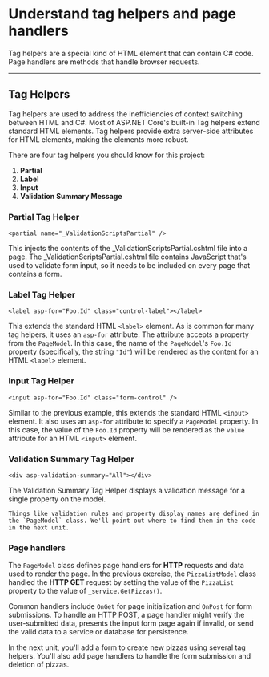 # Understand tag helpers and page handlers
Tag helpers are a special kind of HTML element that can contain C# code.
Page handlers are methods that handle browser requests.

-----
## Tag Helpers
Tag helpers are used to address the inefficiencies of context switching between HTML and C#. Most of ASP.NET Core's built-in Tag helpers extend standard HTML elements. Tag helpers provide extra server-side attributes for HTML elements, making the elements more robust.

There are four tag helpers you should know for this project:
1. **Partial**
2. **Label**
3. **Input**
4. **Validation Summary Message**

### Partial Tag Helper

```cshtml
<partial name="_ValidationScriptsPartial" />
```
This injects the contents of the _ValidationScriptsPartial.cshtml file into a page. The _ValidationScriptsPartial.cshtml file contains JavaScript that's used to validate form input, so it needs to be included on every page that contains a form.

### Label Tag Helper

```cshtml
<label asp-for="Foo.Id" class="control-label"></label>
```
This extends the standard HTML `<label>` element. As is common for many tag helpers, it uses an `asp-for` attribute. The attribute accepts a property from the `PageModel`. In this case, the name of the `PageModel`'s `Foo.Id` property (specifically, the string `"Id"`) will be rendered as the content for an HTML `<label>` element.

### Input Tag Helper

```cshtml
<input asp-for="Foo.Id" class="form-control" />
```
Similar to the previous example, this extends the standard HTML `<input>` element. It also uses an `asp-for` attribute to specify a `PageModel` property. In this case, the value of the `Foo.Id` property will be rendered as the `value` attribute for an HTML `<input>` element.

### Validation Summary Tag Helper

```cshtml
<div asp-validation-summary="All"></div>
```
The Validation Summary Tag Helper displays a validation message for a single property on the model.

```
Things like validation rules and property display names are defined in the `PageModel` class. We'll point out where to find them in the code in the next unit.
```

### Page handlers
The `PageModel` class defines page handlers for **HTTP** requests and data used to render the page. In the previous exercise, the `PizzaListModel` class handled the **HTTP GET** request by setting the value of the `PizzaList` property to the value of `_service.GetPizzas()`.

Common handlers include `OnGet` for page initialization and `OnPost` for form submissions. To handle an HTTP POST, a page handler might verify the user-submitted data, presents the input form page again if invalid, or send the valid data to a service or database for persistence.

In the next unit, you'll add a form to create new pizzas using several tag helpers. You'll also add page handlers to handle the form submission and deletion of pizzas.

